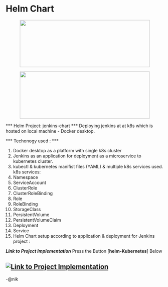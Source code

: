 # Helm Chart

<p align="center">
  <img src="https://helm.sh/img/helm.svg" width="414" height="150" />
</p>
<p align="center">
  <img src="https://kubernetes.io/images/kubernetes-horizontal-color.png" width="414" height="150" />
</p>

*** Helm Project: jenkins-chart  ***
  Deploying jenkins at at k8s which is hosted on local machine - Docker desktop.

*** Techonogy used : *** 
1. Docker desktop as a platform with single k8s cluster
2. Jenkins as an application for deployment as a microservice to kubernetes cluster.
3. kubectl & kubernetes manifist files (YAML) & multiple k8s services used.
  k8s services:
  1. Namespace
  2. ServiceAccount
  3. ClusterRole
  4. ClusterRoleBinding
  5. Role
  6. RoleBinding
  7. StorageClass
  8. PersistentVolume
  9. PersistentVolumeClaim
  10. Deployment
  11. Service
4. Helm Chart setup according to application & deployment for Jenkins project : 

***Link to Project Implementation***
Press the Button [**helm-Kubernetes**] Below  

 [![Link to Project Implementation](https://img.shields.io/badge/helm-Kubernetes-326CE5?style=flat-square&logo=Kubernetes&logoColor=ffffff)](https://github.com/AnikG-Org/devops-practice/blob/main/kubernetes/helm/helm-project.pdf) 
-----
-@nik
